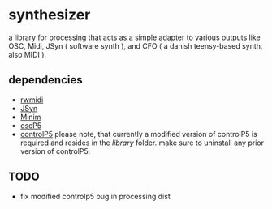 # synthesizer

a library for processing that acts as a simple adapter to various outputs like OSC, Midi, JSyn ( software synth ), and CFO ( a danish teensy-based synth, also MIDI ).

## dependencies

* [rwmidi](https://github.com/wesen/rwmidi)
* [JSyn](http://www.softsynth.com/jsyn/)
* [Minim](http://code.compartmental.net/tools/minim/)
* [oscP5](http://sojamo.de/code/)
* [controlP5](http://sojamo.de/code/) please note, that currently a modified version of controlP5 is required and resides in the *library* folder. make sure to uninstall any prior version of controlP5.

## TODO

* fix modified controlp5 bug in processing dist
